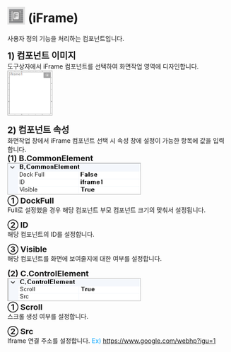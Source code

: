 # <img src="../../.vuepress/public/documentation/view-designer/Structure/Tool_Box/IFrame.png" style="position: relative;top: 5px;" width="40" height="40"> (iFrame)
사용자 정의 기능을 처리하는 컴포넌트입니다.<br/>

<b style="font-size: 20px"> 1) 컴포넌트 이미지 </b> <br/>
도구상자에서 iFrame 컴포넌트를 선택하여 화면작업 영역에 디자인합니다. <br/>
<img src="../../.vuepress/public/documentation/view-designer/IFrame/IFrame_Image.png" class="boxBorder" width="100" height="100"> <br/>

<b style="font-size: 20px"> 2) 컴포넌트 속성 </b> <br/>
화면작업 창에서 iFrame 컴포넌트 선택 시 속성 창에 설정이 가능한 항목에 값을 입력합니다. <br/>
<b class="font18"> (1) B.CommonElement </b> <br/>
<img src="../../.vuepress/public/documentation/view-designer/IFrame/IFrame_CommonElement.png"  class="boxBorder" width="300" height="70"/> <br/>
<b class="font18"> ① DockFull </b> <br/>
Full로 설정했을 경우 해당 컴포넌트 부모 컴포넌트 크기의 맞춰서 설정됩니다. 

<b class="font18"> ② ID </b> <br/>
해당 컴포넌트의 ID를 설정합니다.  

<b class="font18"> ③ Visible </b> <br/>
해당 컴포넌트를 화면에 보여줄지에 대한 여부를 설정합니다. <br/>

<b class="font18"> (2) C.ControlElement </b> <br/>
<img src="../../.vuepress/public/documentation/view-designer/IFrame/IFrame_ControlElement.png"  class="boxBorder" width="300" height="50"/> <br/>
<b class="font18"> ① Scroll </b> <br/>
스크롤 생성 여부를 설정합니다. <br/>

<b style="font-size: 18px"> ② Src </b> <br/>
Iframe 연결 주소를 설정합니다.  <span class="spanEx">Ex) https://www.google.com/webhp?igu=1</span>

<style type='text/css'>
  [class*="boxBorder"] { border: 1px solid #bbb; }
  [class*="font18"] { font-size: 18px }
  [class="boxB"] { background: #6a8bad3b;padding:10px;border-radius: 4px; }
  [class="spanBtn"] { border: 1px solid #bbb; border-radius: 4px;padding: 3px;background:white; color:dimgrey; }
  [class="spanEx"] { color: #00a4ff; }
</style>